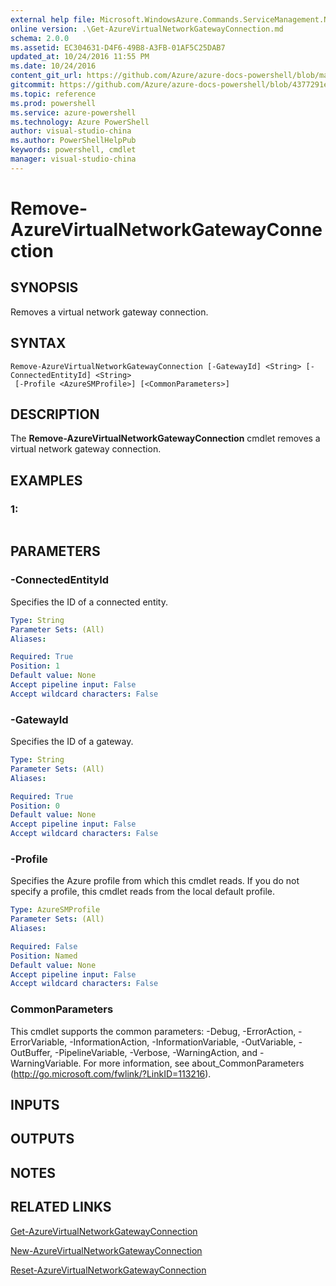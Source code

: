 ```yaml
---
external help file: Microsoft.WindowsAzure.Commands.ServiceManagement.Network.dll-Help.xml
online version: .\Get-AzureVirtualNetworkGatewayConnection.md
schema: 2.0.0
ms.assetid: EC304631-D4F6-49B8-A3FB-01AF5C25DAB7
updated_at: 10/24/2016 11:55 PM
ms.date: 10/24/2016
content_git_url: https://github.com/Azure/azure-docs-powershell/blob/master/azureps-cmdlets-docs/ServiceManagement/Azure.Networking/v2.1.0/Remove-AzureVirtualNetworkGatewayConnection.md
gitcommit: https://github.com/Azure/azure-docs-powershell/blob/4377291ee360e58e2c1c5d644155daf6a0279055/azureps-cmdlets-docs/ServiceManagement/Azure.Networking/v2.1.0/Remove-AzureVirtualNetworkGatewayConnection.md
ms.topic: reference
ms.prod: powershell
ms.service: azure-powershell
ms.technology: Azure PowerShell
author: visual-studio-china
ms.author: PowerShellHelpPub
keywords: powershell, cmdlet
manager: visual-studio-china
---
```


# Remove-AzureVirtualNetworkGatewayConnection

## SYNOPSIS
Removes a virtual network gateway connection.

## SYNTAX

```
Remove-AzureVirtualNetworkGatewayConnection [-GatewayId] <String> [-ConnectedEntityId] <String>
 [-Profile <AzureSMProfile>] [<CommonParameters>]
```

## DESCRIPTION
The **Remove-AzureVirtualNetworkGatewayConnection** cmdlet removes a virtual network gateway connection.

## EXAMPLES

### 1:
```

```

## PARAMETERS

### -ConnectedEntityId
Specifies the ID of a connected entity.

```yaml
Type: String
Parameter Sets: (All)
Aliases: 

Required: True
Position: 1
Default value: None
Accept pipeline input: False
Accept wildcard characters: False
```

### -GatewayId
Specifies the ID of a gateway.

```yaml
Type: String
Parameter Sets: (All)
Aliases: 

Required: True
Position: 0
Default value: None
Accept pipeline input: False
Accept wildcard characters: False
```

### -Profile
Specifies the Azure profile from which this cmdlet reads.
If you do not specify a profile, this cmdlet reads from the local default profile.

```yaml
Type: AzureSMProfile
Parameter Sets: (All)
Aliases: 

Required: False
Position: Named
Default value: None
Accept pipeline input: False
Accept wildcard characters: False
```

### CommonParameters
This cmdlet supports the common parameters: -Debug, -ErrorAction, -ErrorVariable, -InformationAction, -InformationVariable, -OutVariable, -OutBuffer, -PipelineVariable, -Verbose, -WarningAction, and -WarningVariable. For more information, see about_CommonParameters (http://go.microsoft.com/fwlink/?LinkID=113216).

## INPUTS

## OUTPUTS

## NOTES

## RELATED LINKS

[Get-AzureVirtualNetworkGatewayConnection](xref:ServiceManagement/Azure.Networking/v2.1.0/Get-AzureVirtualNetworkGatewayConnection.md)

[New-AzureVirtualNetworkGatewayConnection](xref:ServiceManagement/Azure.Networking/v2.1.0/New-AzureVirtualNetworkGatewayConnection.md)

[Reset-AzureVirtualNetworkGatewayConnection](xref:ServiceManagement/Azure.Networking/v2.1.0/Reset-AzureVirtualNetworkGatewayConnection.md)


